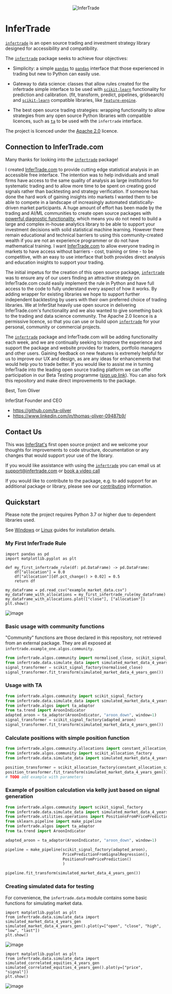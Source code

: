 <p align="center">
  <img src="https://www.infertrade.com/static/media/InferTradeLogo.5c2cc437.svg" alt="InferTrade"/>
</p>

# InferTrade

[`infertrade`](https://github.com/ta-oliver/infertrade) is an open source trading and investment strategy library designed for accessibility and compatibility.

The [`infertrade`](https://github.com/ta-oliver/infertrade) package seeks to achieve four objectives:

- Simplicity: a simple [`pandas`](https://github.com/pandas-dev/pandas) to [`pandas`](https://github.com/pandas-dev/pandas) interface that those experienced in trading but new to Python can easily use.

- Gateway to data science: classes that allow rules created for the infertrade simple interface to be used with [`scikit-learn`](https://github.com/scikit-learn/scikit-learn) functionality for prediction and calibration. (fit, transform, predict, pipelines, gridsearch) and [`scikit-learn`](https://github.com/scikit-learn/scikit-learn) compatible libraries, like [`feature-engine`](https://github.com/solegalli/feature_engine).

- The best open source trading strategies: wrapping functionality to allow strategies from any open source Python libraries with compatible licences, such as [`ta`](https://github.com/bukosabino/ta) to be used with the `infertrade` interface.

The project is licenced under the [Apache 2.0](https://choosealicense.com/licenses/apache-2.0/) licence.  


## Connection to InferTrade.com

Many thanks for looking into the [`infertrade`](https://github.com/ta-oliver/infertrade) package!

I created [InferTrade.com](https://infertrade.com/) to provide cutting edge statistical analysis in an accessible free interface. The intention was to help individuals and small firms have access to the same quality of analysis as large institutions for systematic trading and to allow more time to be spent on creating good signals rather than backtesting and strategy verification. If someone has done the hard work of gaining insights into markets I wanted them to be able to compete in a landscape of increasingly automated statistically-driven market participants. A huge amount of effort has been made by the trading and AI/ML communities to create open source packages with [powerful diagnostic functionality](https://github.com/mljar/mljar-supervised), which means you do not need to build a large and complex in-house analytics library to be able to support your investment decisions with solid statistical machine learning. However there remain educational and technical barriers to using this community-created wealth if you are not an experience programmer or do not have mathematical training. I want [InferTrade.com](www.infertrade.com) to allow everyone trading in markets to have access without barriers - cost, training or time - to be competitive, with an easy to use interface that both provides direct analysis and education insights to support your trading. 

The initial impetus for the creation of this open source package, [`infertrade`](https://github.com/ta-oliver/infertrade) was to ensure any of our users finding an attractive strategy on InferTrade.com could easily implement the rule in Python and have full access to the code to fully understand every aspect of how it works. By adding wrapper for existing libraries we hope to support further independent backtesting by users with their own preferred choice of trading libraries. We at InferStat heavily use open source in delivering InferTrade.com's functionality and we also wanted to give something back to the trading and data science community. The Apache 2.0 licence is a permissive licence, so that you can use or build upon [`infertrade`](https://github.com/ta-oliver/infertrade) for your personal, community or commercial projects.

The [`infertrade`](https://github.com/ta-oliver/infertrade) package and InferTrade.com will be adding functionality each week, and we are continually seeking to improve the experience and support the package and website provides for traders, portfolio managers and other users. Gaining feedback on new features is extremely helpful for us to improve our UX and design, as are any ideas for enhancements that would help you to trade better. If you would like to assist me in turning InferTrade into the leading open source trading platform we can offer participation in our Beta Testing programme ([sign up link](https://docs.google.com/forms/d/e/1FAIpQLSeNznsSNx-UUZ_nc9wchgsTy1z9T75YO5cZOB03YP-vQ-F2NQ/viewform?usp=sf_link)). You can also fork this repository and make direct improvements to the package.

Best,
Tom Oliver

InferStat Founder and CEO

- https://github.com/ta-oliver
- https://www.linkedin.com/in/thomas-oliver-09487b9/



## Contact Us

This was [InferStat's](https://inferstat.com/) first open source project and we welcome your thoughts for improvements to code structure, documentation or any changes that would support your use of the library. 

If you would like assistance with using the [`infertrade`](https://github.com/ta-oliver) you can email us at support@infertrade.com or [book a video call](www.calendly.com/infertrade)

If you would like to contribute to the package, e.g. to add support for an additional package or library, please see our [contributing](CONTRIBUTING.md) information.


## Quickstart

Please note the project requires Python 3.7 or higher due to dependent libraries used.

See [Windows](https://github.com/ta-oliver/infertrade/blob/main/docs/Install%20Windows.md) or [Linux](https://github.com/ta-oliver/infertrade/blob/main/docs/Install%20Ubuntu%20Linux.md) guides for installation details.


### My First InferTrade Rule

```
import pandas as pd
import matplotlib.pyplot as plt

def my_first_infertrade_rule(df: pd.DataFrame) -> pd.DataFrame:
    df["allocation"] = 0.0
    df["allocation"][df.pct_change() > 0.02] = 0.5     
    return df
    
my_dataframe = pd.read_csv("example_market_data.csv")    
my_dataframe_with_allocations = my_first_infertrade_rule(my_dataframe)
my_dataframe_with_allocations.plot(["close"], ["allocation"])
plt.show()
```

![image](https://user-images.githubusercontent.com/29981664/110859161-ed2ef800-82b2-11eb-8bcb-cfdc3596b880.png)


### Basic usage with community functions

"Community" functions are those declared in this repository, not retrieved from an external package. They are all exposed at `infertrade.example_one.algos.community`. 

```python
from infertrade.algos.community import normalised_close, scikit_signal_factory
from infertrade.data.simulate_data import simulated_market_data_4_years_gen
signal_transformer = scikit_signal_factory(normalised_close)
signal_transformer.fit_transform(simulated_market_data_4_years_gen())
```

### Usage with TA

```python
from infertrade.algos.community import scikit_signal_factory
from infertrade.data.simulate_data import simulated_market_data_4_years_gen
from infertrade.algos import ta_adaptor
from ta.trend import AroonIndicator
adapted_aroon = ta_adaptor(AroonIndicator, "aroon_down", window=1)
signal_transformer = scikit_signal_factory(adapted_aroon)
signal_transformer.fit_transform(simulated_market_data_4_years_gen())
```

### Calculate positions with simple position function

```python
from infertrade.algos.community.allocations import constant_allocation_size
from infertrade.algos.community import scikit_allocation_factory
from infertrade.data.simulate_data import simulated_market_data_4_years_gen

position_transformer = scikit_allocation_factory(constant_allocation_size)
position_transformer.fit_transform(simulated_market_data_4_years_gen())
# TODO add example with parameters
```

### Example of position calculation via kelly just based on signal generation

```python
from infertrade.algos.community import scikit_signal_factory
from infertrade.data.simulate_data import simulated_market_data_4_years_gen
from infertrade.utilities.operations import PositionsFromPricePrediction, PricePredictionFromSignalRegression
from sklearn.pipeline import make_pipeline
from infertrade.algos import ta_adaptor
from ta.trend import AroonIndicator

adapted_aroon = ta_adaptor(AroonIndicator, "aroon_down", window=1)

pipeline = make_pipeline(scikit_signal_factory(adapted_aroon),
                         PricePredictionFromSignalRegression(),
                         PositionsFromPricePrediction()
                         )

pipeline.fit_transform(simulated_market_data_4_years_gen())
```

### Creating simulated data for testing

For convenience, the `infertrade.data` module contains some basic functions for simulating market data.

```
import matplotlib.pyplot as plt
from infertrade.data.simulate_data import simulated_market_data_4_years_gen
simulated_market_data_4_years_gen().plot(y=["open", "close", "high", "low", "last"])
plt.show()
```

![image](https://user-images.githubusercontent.com/29981664/111359984-1e794080-8684-11eb-88df-5e2af83eadd5.png)

```
import matplotlib.pyplot as plt
from infertrade.data.simulate_data import simulated_correlated_equities_4_years_gen
simulated_correlated_equities_4_years_gen().plot(y=["price", "signal"])
plt.show()
```
![image](https://user-images.githubusercontent.com/29981664/111360130-4668a400-8684-11eb-933e-e8f10662b0bb.png)



 


